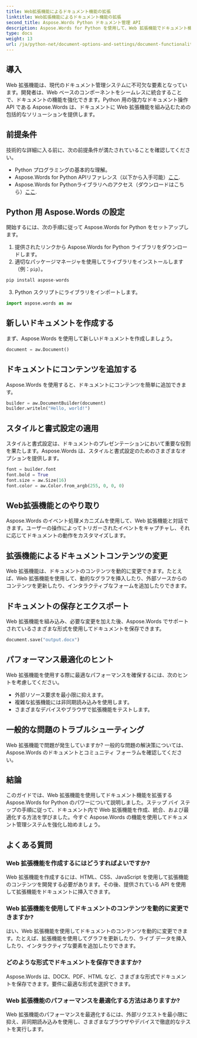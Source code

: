 ```yaml
---
title: Web拡張機能によるドキュメント機能の拡張
linktitle: Web拡張機能によるドキュメント機能の拡張
second_title: Aspose.Words Python ドキュメント管理 API
description: Aspose.Words for Python を使用して、Web 拡張機能でドキュメント機能を拡張する方法を学びます。シームレスな統合のためのソース コード付きのステップ バイ ステップ ガイド。
type: docs
weight: 13
url: /ja/python-net/document-options-and-settings/document-functionality-web-extensions/
---
```


## 導入

Web 拡張機能は、現代のドキュメント管理システムに不可欠な要素となっています。開発者は、Web ベースのコンポーネントをシームレスに統合することで、ドキュメントの機能を強化できます。Python 用の強力なドキュメント操作 API である Aspose.Words は、ドキュメントに Web 拡張機能を組み込むための包括的なソリューションを提供します。

## 前提条件

技術的な詳細に入る前に、次の前提条件が満たされていることを確認してください。

- Python プログラミングの基本的な理解。
-  Aspose.Words for Python APIリファレンス（以下から入手可能）[ここ](https://reference.aspose.com/words/python-net/).
-  Aspose.Words for Pythonライブラリへのアクセス（ダウンロードはこちら）[ここ](https://releases.aspose.com/words/python/).

## Python 用 Aspose.Words の設定

開始するには、次の手順に従って Aspose.Words for Python をセットアップします。

1. 提供されたリンクから Aspose.Words for Python ライブラリをダウンロードします。
2. 適切なパッケージマネージャを使用してライブラリをインストールします（例：`pip`）。

```python
pip install aspose-words
```

3. Python スクリプトにライブラリをインポートします。

```python
import aspose.words as aw
```

## 新しいドキュメントを作成する

まず、Aspose.Words を使用して新しいドキュメントを作成しましょう。

```python
document = aw.Document()
```

## ドキュメントにコンテンツを追加する

Aspose.Words を使用すると、ドキュメントにコンテンツを簡単に追加できます。

```python
builder = aw.DocumentBuilder(document)
builder.writeln("Hello, world!")
```

## スタイルと書式設定の適用

スタイルと書式設定は、ドキュメントのプレゼンテーションにおいて重要な役割を果たします。Aspose.Words は、スタイルと書式設定のためのさまざまなオプションを提供します。

```python
font = builder.font
font.bold = True
font.size = aw.Size(16)
font.color = aw.Color.from_argb(255, 0, 0, 0)
```

## Web拡張機能とのやり取り

Aspose.Words のイベント処理メカニズムを使用して、Web 拡張機能と対話できます。ユーザーの操作によってトリガーされたイベントをキャプチャし、それに応じてドキュメントの動作をカスタマイズします。

## 拡張機能によるドキュメントコンテンツの変更

Web 拡張機能は、ドキュメントのコンテンツを動的に変更できます。たとえば、Web 拡張機能を使用して、動的なグラフを挿入したり、外部ソースからのコンテンツを更新したり、インタラクティブなフォームを追加したりできます。

## ドキュメントの保存とエクスポート

Web 拡張機能を組み込み、必要な変更を加えた後、Aspose.Words でサポートされているさまざまな形式を使用してドキュメントを保存できます。

```python
document.save("output.docx")
```

## パフォーマンス最適化のヒント

Web 拡張機能を使用する際に最適なパフォーマンスを確保するには、次のヒントを考慮してください。

- 外部リソース要求を最小限に抑えます。
- 複雑な拡張機能には非同期読み込みを使用します。
- さまざまなデバイスやブラウザで拡張機能をテストします。

## 一般的な問題のトラブルシューティング

Web 拡張機能で問題が発生していますか? 一般的な問題の解決策については、Aspose.Words のドキュメントとコミュニティ フォーラムを確認してください。

## 結論

このガイドでは、Web 拡張機能を使用してドキュメント機能を拡張する Aspose.Words for Python のパワーについて説明しました。ステップ バイ ステップの手順に従って、ドキュメント内で Web 拡張機能を作成、統合、および最適化する方法を学びました。今すぐ Aspose.Words の機能を使用してドキュメント管理システムを強化し始めましょう。

## よくある質問

### Web 拡張機能を作成するにはどうすればよいですか?

Web 拡張機能を作成するには、HTML、CSS、JavaScript を使用して拡張機能のコンテンツを開発する必要があります。その後、提供されている API を使用して拡張機能をドキュメントに挿入できます。

### Web 拡張機能を使用してドキュメントのコンテンツを動的に変更できますか?

はい、Web 拡張機能を使用してドキュメントのコンテンツを動的に変更できます。たとえば、拡張機能を使用してグラフを更新したり、ライブ データを挿入したり、インタラクティブな要素を追加したりできます。

### どのような形式でドキュメントを保存できますか?

Aspose.Words は、DOCX、PDF、HTML など、さまざまな形式でドキュメントを保存できます。要件に最適な形式を選択できます。

### Web 拡張機能のパフォーマンスを最適化する方法はありますか?

Web 拡張機能のパフォーマンスを最適化するには、外部リクエストを最小限に抑え、非同期読み込みを使用し、さまざまなブラウザやデバイスで徹底的なテストを実行します。